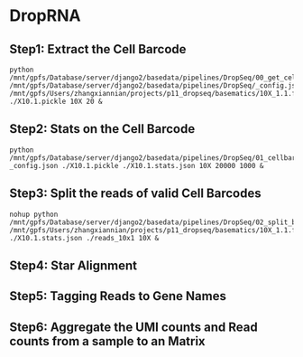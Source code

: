 # DropRNA

## Step1: Extract the Cell Barcode

```
python /mnt/gpfs/Database/server/django2/basedata/pipelines/DropSeq/00_get_cellbarcode.py /mnt/gpfs/Database/server/django2/basedata/pipelines/DropSeq/_config.json /mnt/gpfs/Users/zhangxiannian/projects/p11_dropseq/basematics/10X_1.1.fq.gz  ./X10.1.pickle 10X 20 &
```

## Step2: Stats on the Cell Barcode
```
python /mnt/gpfs/Database/server/django2/basedata/pipelines/DropSeq/01_cellbarcode_stats.py _config.json ./X10.1.pickle ./X10.1.stats.json 10X 20000 1000 &
```

## Step3: Split the reads of valid Cell Barcodes
```
nohup python /mnt/gpfs/Database/server/django2/basedata/pipelines/DropSeq/02_split_barcode.py /mnt/gpfs/Users/zhangxiannian/projects/p11_dropseq/basematics/10X_1.1.fq.gz /mnt/gpfs/Users/zhangxiannian/projects/p11_dropseq/basematics/10X_1.2.fq.gz  ./X10.1.stats.json ./reads_10x1 10X &
```

## Step4: Star Alignment

## Step5: Tagging Reads to Gene Names

## Step6: Aggregate the UMI counts and Read counts from a sample to an Matrix
